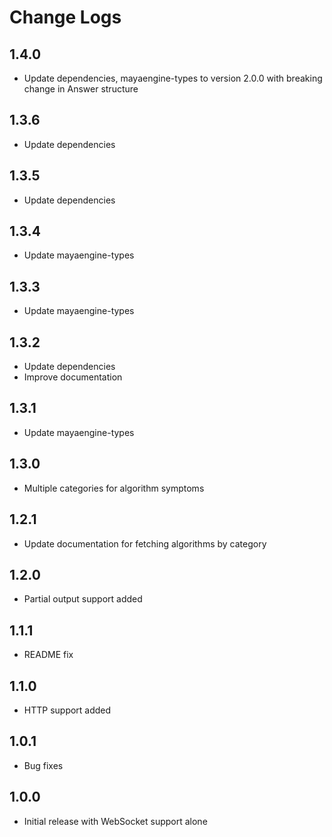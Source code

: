 # Change Logs

## 1.4.0

- Update dependencies, mayaengine-types to version 2.0.0 with breaking change in Answer structure

## 1.3.6

- Update dependencies

## 1.3.5

- Update dependencies

## 1.3.4

- Update mayaengine-types

## 1.3.3

- Update mayaengine-types

## 1.3.2

- Update dependencies
- Improve documentation

## 1.3.1

- Update mayaengine-types

## 1.3.0

- Multiple categories for algorithm symptoms

## 1.2.1

- Update documentation for fetching algorithms by category

## 1.2.0

- Partial output support added

## 1.1.1

- README fix

## 1.1.0

- HTTP support added

## 1.0.1

- Bug fixes

## 1.0.0

- Initial release with WebSocket support alone
